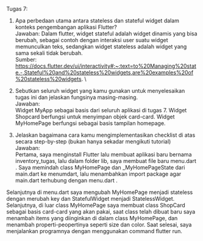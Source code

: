 Tugas 7: 

1. Apa perbedaan utama antara stateless dan stateful widget dalam konteks pengembangan aplikasi Flutter? \
Jawaban: Dalam flutter, widget stateful adalah widget dinamis yang bisa berubah, sebagai contoh dengan interaksi user suatu widget memunculkan teks, sedangkan widget stateless adalah widget yang sama sekali tidak berubah. \
Sumber: https://docs.flutter.dev/ui/interactivity#:~:text=to%20Managing%20state.-,Stateful%20and%20stateless%20widgets,are%20examples%20of%20stateless%20widgets. \

2. Sebutkan seluruh widget yang kamu gunakan untuk menyelesaikan tugas ini dan jelaskan fungsinya masing-masing. \
Jawaban: \
Widget MyApp sebagai basis dari seluruh aplikasi di tugas 7.
Widget Shopcard berfungsi untuk menyimpan objek card-card.
Widget MyHomePage berfungsi sebagai basis tampilan homepage.

3. Jelaskan bagaimana cara kamu mengimplementasikan checklist di atas secara step-by-step (bukan hanya sekadar mengikuti tutorial) \
Jawaban: \
Pertama, saya menginstall Flutter lalu membuat aplikasi baru bernama inventory_tugas, lalu dalam folder lib, saya membuat file baru menu.dart . Saya memindah class MyHomePage dan _MyHomePageState dari main.dart ke menumdart, lalu menambahkan import package agar main.dart terhubung dengan menu.dart .

Selanjutnya di menu.dart saya mengubah MyHomePage menjadi stateless dengan merubah key dan StatefulWidget menjadi StatelessWidget. Selanjutnya, di luar class MyHomePage saya membuat class ShopCard sebagai basis card-card yang akan pakai, saat class telah dibuat baru saya menambah items yang diinginkan di dalam class MyHomePage, dan menambah properti-peopertinya seperti size dan color. Saat selesai, saya menjalankan programnya dengan menggunakan command flutter run. 
